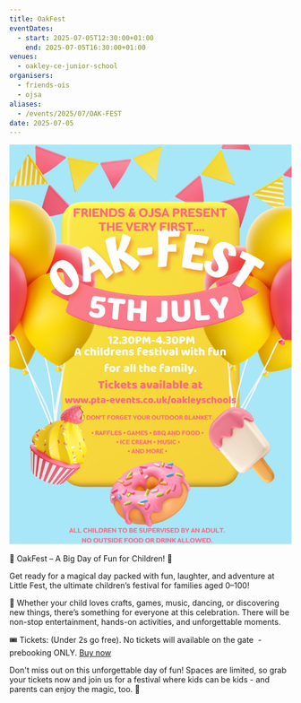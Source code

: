 ```yaml
---
title: OakFest
eventDates:
  - start: 2025-07-05T12:30:00+01:00
    end: 2025-07-05T16:30:00+01:00
venues:
  - oakley-ce-junior-school
organisers:
  - friends-ois
  - ojsa
aliases:
  - /events/2025/07/OAK-FEST
date: 2025-07-05
---
```

![Oak-fest event poster with balloons and sweet treats. Full event details on this page.](oak-fest-poster.jpg "Oak-fest 5th July")

🎉 OakFest – A Big Day of Fun for Children! 🎈

Get ready for a magical day packed with fun, laughter, and adventure at Little Fest, the ultimate children’s festival for families aged 0–100!

🌟 Whether your child loves crafts, games, music, dancing, or discovering new things, there’s something for everyone at this celebration. There will be non-stop entertainment, hands-on activities, and unforgettable moments.

🎟️ Tickets: (Under 2s go free). No tickets will available on the gate  - prebooking ONLY. [Buy now](https://www.pta-events.co.uk/oakleyschools/index.cfm?event=event&eventId=98976)

Don't miss out on this unforgettable day of fun! Spaces are limited, so grab your tickets now and join us for a festival where kids can be kids - and parents can enjoy the magic, too. 💫
